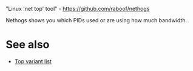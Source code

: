 "Linux 'net top' tool" - <https://github.com/raboof/nethogs>

Nethogs shows you which PIDs used or are using how much bandwidth.

# See also

- [Top variant list](top-variant-list)
